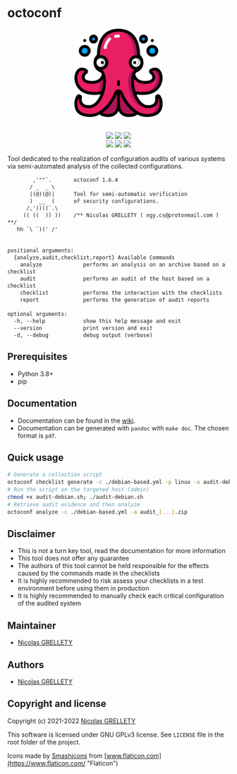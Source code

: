 # octoconf

<p align="center">
  <img width="200" height="200" src="ressources/logo.png">
  <br/><br/>
</p>

<p align="center">
  <img src="https://img.shields.io/badge/python-3.8+-blue.svg">
  <img src="https://img.shields.io/badge/platform-Linux%2FmacOS%2FWindows-blue.svg">
  <img src="https://img.shields.io/badge/gitmoji-%20😜%20😍-FFDD67.svg">
  </br>
  <img src="https://github.com/nillyr/octoconf/actions/workflows/snyk.yml/badge.svg">
  <img src="https://github.com/nillyr/octoconf/actions/workflows/tests.yml/badge.svg">
  <img src="https://img.shields.io/badge/coverage-80%25-green.svg">
</p>

Tool dedicated to the realization of configuration audits of various systems via semi-automated analysis of the collected configurations.

```
        ,'""`.       octoconf 1.6.4
       / _  _ \
       |(@)(@)|      Tool for semi-automatic verification
       )  __  (      of security configurations.
      /,'))((`.\
     (( ((  )) ))    /** Nicolas GRELLETY ( ngy.cs@protonmail.com ) **/
   hh `\ `)(' /'


positional arguments:
  {analyze,audit,checklist,report} Available Commands
    analyze             performs an analysis on an archive based on a checklist
    audit               performs an audit of the host based on a checklist
    checklist           performs the interaction with the checklists
    report              performs the generation of audit reports

optional arguments:
  -h, --help            show this help message and exit
  --version             print version and exit
  -d, --debug           debug output (verbose)
```

## Prerequisites

- Python 3.8+
- pip

## Documentation

- Documentation can be found in the [wiki](https://github.com/nillyr/octoconf/wiki).
- Documentation can be generated with `pandoc` with `make doc`. The chosen format is `pdf`.

## Quick usage

```bash
# Generate a collection script
octoconf checklist generate -c ./debian-based.yml -p linux -o audit-debian.sh
# Run the script on the targeted host (admin)
chmod +x audit-debian.sh; ./audit-debian.sh
# Retrieve audit evidence and then analyze
octoconf analyze -c ./debian-based.yml -a audit_[...].zip
```

## Disclaimer

- This is not a turn key tool, read the documentation for more information
- This tool does not offer any guarantee
- The authors of this tool cannot be held responsible for the effects caused by the commands made in the checklists
- It is highly recommended to risk assess your checklists in a test environment before using them in production
- It is highly recommended to manually check each critical configuration of the audited system

## Maintainer

- [Nicolas GRELLETY](https://github.com/nillyr)

## Authors

- [Nicolas GRELLETY](https://github.com/nillyr)

## Copyright and license

Copyright (c) 2021-2022 [Nicolas GRELLETY](https://github.com/nillyr)

This software is licensed under GNU GPLv3 license. See `LICENSE` file in the root folder of the project.

Icons made by [Smashicons](https://www.flaticon.com/authors/smashicons "Smashicons") from [www.flaticon.com](https://www.flaticon.com/ "Flaticon")
